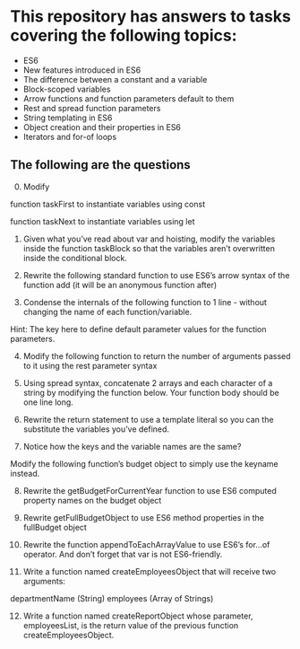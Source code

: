 # This repository has answers to tasks covering the following topics:

- ES6
- New features introduced in ES6
- The difference between a constant and a variable
- Block-scoped variables
- Arrow functions and function parameters default to them
- Rest and spread function parameters
- String templating in ES6
- Object creation and their properties in ES6
- Iterators and for-of loops

## The following are the questions

0. Modify

function taskFirst to instantiate variables using const

function taskNext to instantiate variables using let

1. Given what you’ve read about var and hoisting, modify the variables inside the function taskBlock so that the variables aren’t overwritten inside the conditional block.

2. Rewrite the following standard function to use ES6’s arrow syntax of the function add (it will be an anonymous function after)

3. Condense the internals of the following function to 1 line - without changing the name of each function/variable.

Hint: The key here to define default parameter values for the function parameters.

4. Modify the following function to return the number of arguments passed to it using the rest parameter syntax

5. Using spread syntax, concatenate 2 arrays and each character of a string by modifying the function below. Your function body should be one line long.

6. Rewrite the return statement to use a template literal so you can the substitute the variables you’ve defined.

7. Notice how the keys and the variable names are the same?

Modify the following function’s budget object to simply use the keyname instead.

8. Rewrite the getBudgetForCurrentYear function to use ES6 computed property names on the budget object

9. Rewrite getFullBudgetObject to use ES6 method properties in the fullBudget object

10. Rewrite the function appendToEachArrayValue to use ES6’s for...of operator. And don’t forget that var is not ES6-friendly.

11. Write a function named createEmployeesObject that will receive two arguments:

departmentName (String)
employees (Array of Strings)

12. Write a function named createReportObject whose parameter, employeesList, is the return value of the previous function createEmployeesObject.
